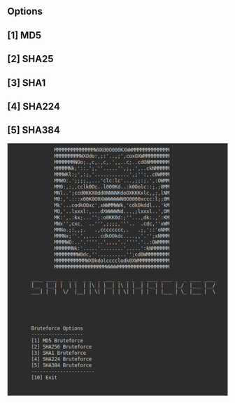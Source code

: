  Options
---------
[1] MD5 
---------
[2] SHA25
---------
[3] SHA1
---------
[4] SHA224
---------
[5] SHA384
----------
![alt text](image.png)
